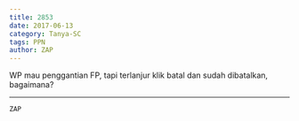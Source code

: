 ```yaml
---
title: 2853
date: 2017-06-13
category: Tanya-SC
tags: PPN
author: ZAP
---
```


WP mau penggantian FP, tapi terlanjur klik batal dan sudah dibatalkan, bagaimana?

---



`ZAP`
